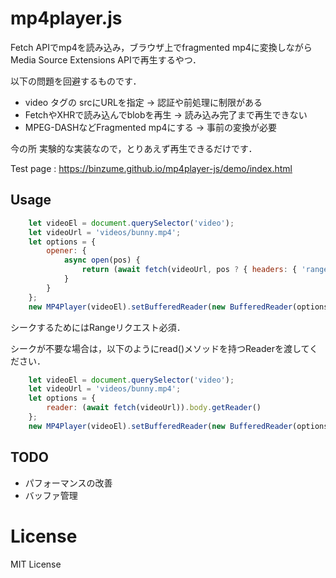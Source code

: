 # mp4player.js

Fetch APIでmp4を読み込み，ブラウザ上でfragmented mp4に変換しながら Media Source Extensions APIで再生するやつ．

以下の問題を回避するものです．

- video タグの srcにURLを指定 → 認証や前処理に制限がある
- FetchやXHRで読み込んでblobを再生 → 読み込み完了まで再生できない
- MPEG-DASHなどFragmented mp4にする → 事前の変換が必要

今の所 実験的な実装なので，とりあえず再生できるだけです．

Test page : https://binzume.github.io/mp4player-js/demo/index.html

## Usage

```js
    let videoEl = document.querySelector('video');
    let videoUrl = 'videos/bunny.mp4';
    let options = {
        opener: {
            async open(pos) {
                return (await fetch(videoUrl, pos ? { headers: { 'range': 'bytes=' + pos + '-' } } : {})).body.getReader();
            }
        }
    };
    new MP4Player(videoEl).setBufferedReader(new BufferedReader(options));
```

シークするためにはRangeリクエスト必須．

シークが不要な場合は，以下のようにread()メソッドを持つReaderを渡してください．

```js
    let videoEl = document.querySelector('video');
    let videoUrl = 'videos/bunny.mp4';
    let options = {
        reader: (await fetch(videoUrl)).body.getReader()
    };
    new MP4Player(videoEl).setBufferedReader(new BufferedReader(options));
```


## TODO

- パフォーマンスの改善
- バッファ管理

# License

MIT License
